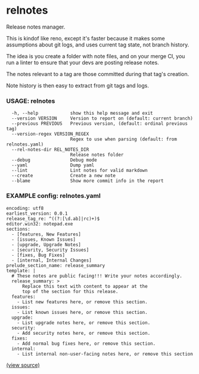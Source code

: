 # relnotes
Release notes manager.

This is kindof like reno, except it's faster because it makes some assumptions about git logs,
and uses current tag state, not branch history.


The idea is you create a folder with note files, and on your merge CI, you run a linter to ensure that your
devs are posting release notes.

The notes relevant to a tag are those committed during that tag's creation.

Note history is then easy to extract from git tags and logs.


### USAGE: relnotes

```
  -h, --help            show this help message and exit
  --version VERSION     Version to report on (default: current branch)
  --previous PREVIOUS   Previous version, (default: ordinal previous tag)
  --version-regex VERSION_REGEX
                        Regex to use when parsing (default: from relnotes.yaml)
  --rel-notes-dir REL_NOTES_DIR
                        Release notes folder
  --debug               Debug mode
  --yaml                Dump yaml
  --lint                Lint notes for valid markdown
  --create              Create a new note
  --blame               Show more commit info in the report
```


### EXAMPLE config: relnotes.yaml

```
encoding: utf8
earliest_version: 0.0.1
release_tag_re: ^((?:[\d.ab]|rc)+)$
editor.win32: notepad.exe
sections:
  - [features, New Features]
  - [issues, Known Issues]
  - [upgrade, Upgrade Notes]
  - [security, Security Issues]
  - [fixes, Bug Fixes]
  - [internal, Internal Changes]
prelude_section_name: release_summary
template: |
  # These notes are public facing!!! Write your notes accordingly.
  release_summary: >
      Replace this text with content to appear at the
      top of the section for this release.
  features:
    - List new features here, or remove this section.
  issues:
    - List known issues here, or remove this section.
  upgrade:
    - List upgrade notes here, or remove this section.
  security:
    - Add security notes here, or remove this section.
  fixes:
    - Add normal bug fixes here, or remove this section.
  internal:
    - List internal non-user-facing notes here, or remove this section
```

[(view source)](https://github.com/atakamallc/relnotes)
